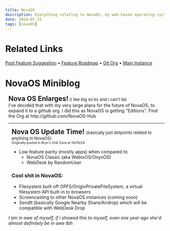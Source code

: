 ```yaml
---
title: NovaOS
description: Everything relating to NovaOS, my web based operating system
date: 2024-05-15
tags: [novaOS]
---
```

# Related Links
[Post Feature
Suggestion](https://go.novafurry.win/novaos.feature.suggest) • [Feature
Roadmap](https://go.novafurry.win/novaos.feature.plans) • [Git Org](https://go.novafurry.win/novaos.org) • [Main
Instance](https://go.novafurry.win/novaos.instance)
# NovaOS Miniblog
<div style="padding-left:10px;">
    <span style="font-size: 1.5em; font-weight:bold;">Nova OS Enlarges!<small
            style="font-size:small;font-weight:normal;"> (i like big os'es and i can't lie)</small></span><br>
I've decided that with my very large plans for the future of NovaOS, to expand it to a github org. I did this as NovaOS is getting "Editions". Find the Org at http://github.com/NovaOS-Hub
<hr>
<div style="padding-left:10px;">
    <span style="font-size: 1.5em; font-weight:bold;">Nova OS Update Time! <small
            style="font-size:small;font-weight:normal;">(basically just dotpoints related to anything in
            NovaOS)</small></span><br><small style="font-size:x-small; font-weight:normal;margin-top:-20px;">Originally
        posted in Bryn's Chill Zone at 14/05/24</small>
    <ul>
        <li>Low feature parity (mostly apps) when compared to
            <ul>
                <li>NovaOS Classic (aka WebixOS/OnyxOS)</li>
                <li>WebDesk by RandomUser</li>
            </ul>
        </li>
    </ul>
    <h3>Cool shit in NovaOS:</h3>
    <ul>
        <li>Filesystem built off OPFS/OriginPrivateFileSystem, a virtual filesystem API built-in to browsers
        </li>
        <li>Screencasting to other NovaOS instances (coming soon)</li>
        <li>SendIt (basically Google Nearby Share/Airdrop) which will be compatible with WebDesk Drop</li>
    </ul>
</div>

_I am in awe of myself, if i showed this to myself, even one year ago she'd almost definitely be in awe tbh_
<!--stackedit_data:
eyJoaXN0b3J5IjpbLTExMDU1NjQ0NTksLTEwMTgxMjYwNjksLT
k1MTg1NTc2MywtMTA2NzAzOTczMF19
-->